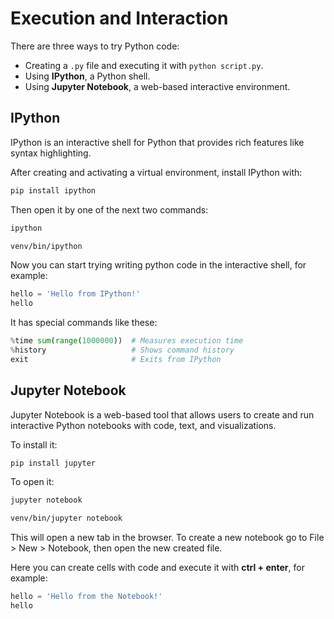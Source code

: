 # Execution and Interaction

There are three ways to try Python code:

- Creating a `.py` file and executing it with `python script.py`.
- Using **IPython**, a Python shell.
- Using **Jupyter Notebook**, a web-based interactive environment.

## IPython

IPython is an interactive shell for Python that provides rich features like syntax highlighting.

After creating and activating a virtual environment, install IPython with:

```bash
pip install ipython
```

Then open it by one of the next two commands:

```bash
ipython
```

```bash
venv/bin/ipython
```

Now you can start trying writing python code in the interactive shell, for example:

```python
hello = 'Hello from IPython!'
hello
```

It has special commands like these:

```python
%time sum(range(1000000))  # Measures execution time
%history                   # Shows command history
exit                       # Exits from IPython
```

## Jupyter Notebook

Jupyter Notebook is a web-based tool that allows users to create and run interactive Python notebooks with code, text, and visualizations.

To install it:

```bash
pip install jupyter
```

To open it:

```bash
jupyter notebook
```

```bash
venv/bin/jupyter notebook
```

This will open a new tab in the browser. To create a new notebook go to File > New > Notebook, then open the new created file.

Here you can create cells with code and execute it with **ctrl + enter**, for example:

```python
hello = 'Hello from the Notebook!'
hello
```